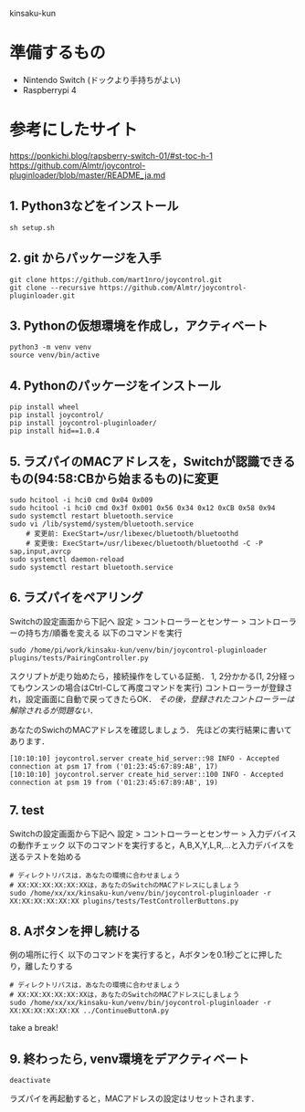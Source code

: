 kinsaku-kun 

# 準備するもの
- Nintendo Switch (ドックより手持ちがよい)
- Raspberrypi 4

# 参考にしたサイト
https://ponkichi.blog/rapsberry-switch-01/#st-toc-h-1
https://github.com/Almtr/joycontrol-pluginloader/blob/master/README_ja.md

## 1. Python3などをインストール
```
sh setup.sh
```

## 2. git からパッケージを入手
```
git clone https://github.com/mart1nro/joycontrol.git
git clone --recursive https://github.com/Almtr/joycontrol-pluginloader.git
```


## 3. Pythonの仮想環境を作成し，アクティベート
```
python3 -m venv venv
source venv/bin/active
```

## 4. Pythonのパッケージをインストール
```
pip install wheel
pip install joycontrol/
pip install joycontrol-pluginloader/
pip install hid==1.0.4
```

## 5. ラズパイのMACアドレスを，Switchが認識できるもの(94:58:CBから始まるもの)に変更
```
sudo hcitool -i hci0 cmd 0x04 0x009
sudo hcitool -i hci0 cmd 0x3f 0x001 0x56 0x34 0x12 0xCB 0x58 0x94
sudo systemctl restart bluetooth.service
sudo vi /lib/systemd/system/bluetooth.service
	# 変更前: ExecStart=/usr/libexec/bluetooth/bluetoothd
	# 変更後: ExecStart=/usr/libexec/bluetooth/bluetoothd -C -P sap,input,avrcp
sudo systemctl daemon-reload
sudo systemctl restart bluetooth.service
```

## 6. ラズパイをペアリング
Switchの設定画面から下記へ
 設定 > コントローラーとセンサー > コントローラーの持ち方/順番を変える
以下のコマンドを実行
```
sudo /home/pi/work/kinsaku-kun/venv/bin/joycontrol-pluginloader plugins/tests/PairingController.py
```
スクリプトが走り始めたら，接続操作をしている証拠．
1, 2分かかる(1, 2分経ってもウンスンの場合はCtrl-Cして再度コマンドを実行)
コントローラーが登録され，設定画面に自動で戻ってきたらOK．
*その後，登録されたコントローラーは解除されるが問題ない．*

あなたのSwichのMACアドレスを確認しましょう．
先ほどの実行結果に書いてあります．
```
[10:10:10] joycontrol.server create_hid_server::98 INFO - Accepted connection at psm 17 from ('01:23:45:67:89:AB', 17)
[10:10:10] joycontrol.server create_hid_server::100 INFO - Accepted connection at psm 19 from ('01:23:45:67:89:AB', 19)
```

## 7. test
Switchの設定画面から下記へ
設定 > コントローラーとセンサー > 入力デバイスの動作チェック
以下のコマンドを実行すると，A,B,X,Y,L,R,...と入力デバイスを送るテストを始める
```
# ディレクトリパスは，あなたの環境に合わせましょう
# XX:XX:XX:XX:XX:XXは，あなたのSwitchのMACアドレスにしましょう
sudo /home/xx/xx/kinsaku-kun/venv/bin/joycontrol-pluginloader -r XX:XX:XX:XX:XX:XX plugins/tests/TestControllerButtons.py
```

## 8. Aボタンを押し続ける
例の場所に行く
以下のコマンドを実行すると，Aボタンを0.1秒ごとに押したり，離したりする
```
# ディレクトリパスは，あなたの環境に合わせましょう
# XX:XX:XX:XX:XX:XXは，あなたのSwitchのMACアドレスにしましょう
sudo /home/xx/xx/kinsaku-kun/venv/bin/joycontrol-pluginloader -r XX:XX:XX:XX:XX:XX ../ContinueButtonA.py
```
take a break!

## 9. 終わったら, venv環境をデアクティベート
```
deactivate
```
ラズパイを再起動すると，MACアドレスの設定はリセットされます．
